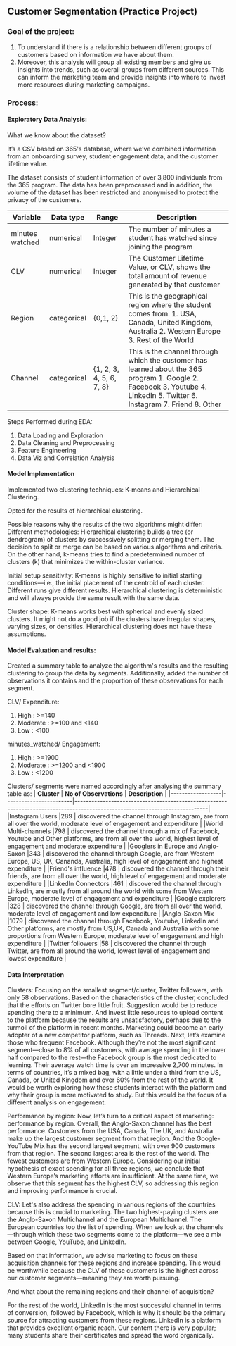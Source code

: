 ## Customer Segmentation (Practice Project)

### Goal of the project:
1. To understand if there is a relationship between different groups of customers based on information we have about them.
2. Moreover, this analysis will group all existing members and give us insights into trends, such as overall groups from different sources. This can inform the marketing team and         provide insights into where to invest more resources during marketing campaigns.

### Process:
#### Exploratory Data Analysis:
What we know about the dataset?

It’s a CSV based on 365's database, where we’ve combined information from an onboarding survey, student engagement data, and the customer lifetime value.

The dataset consists of student information of over 3,800 individuals from the 365 program. The data has been preprocessed and in addition, the volume of the dataset has been restricted and anonymised to protect the privacy of the customers. 										
										
| **Variable**      | **Data type** | **Range**                | **Description**                                                                                                                                                           |
|-------------------|---------------|--------------------------|---------------------------------------------------------------------------------------------------------------------------------------------------------------------------|
| minutes   watched | numerical     | Integer                  | The number of minutes a student has watched since joining the program                                                                                                     |
| CLV               | numerical     | Integer                  | The Customer Lifetime Value, or CLV, shows the total amount of revenue generated by that customer                                                                         |
| Region            | categorical   | {0,1, 2}                 | This is the geographical region where the student comes from. 1. USA, Canada, United Kingdom, Australia 2. Western Europe 3. Rest of the World                            |
| Channel           | categorical   | {1, 2, 3, 4, 5, 6, 7, 8} | This is the channel through which the customer has learned about the 365 program 1. Google  2. Facebook 3. Youtube 4. LinkedIn 5. Twitter 6. Instagram 7. Friend 8. Other |	

Steps Performed during EDA:
1. Data Loading and Exploration
2. Data Cleaning and Preprocessing
3. Feature Engineering
4. Data Viz and Correlation Analysis

#### Model Implementation
Implemented two clustering techniques: K-means and Hierarchical Clustering.

Opted for the results of hierarchical clustering.

Possible reasons why the results of the two algorithms might differ:
Different methodologies: Hierarchical clustering builds a tree (or dendrogram) of clusters by successively splitting or merging them. The decision to split or merge can be based on various algorithms and criteria. On the other hand, k-means tries to find a predetermined number of clusters (k) that minimizes the within-cluster variance.

Initial setup sensitivity: K-means is highly sensitive to initial starting conditions—i.e., the initial placement of the centroid of each cluster. Different runs give different results. Hierarchical clustering is deterministic and will always provide the same result with the same data.

Cluster shape: K-means works best with spherical and evenly sized clusters. It might not do a good job if the clusters have irregular shapes, varying sizes, or densities. Hierarchical clustering does not have these assumptions.

#### Model Evaluation and results:
Created a summary table to analyze the algorithm's results and the resulting clustering to group the data by segments. Additionally, added the number of observations it contains and the proportion of these observations for each segment.

CLV/ Expenditure: 
1. High : >=140
2. Moderate : >=100 and <140
3. Low : <100

minutes_watched/ Engagement: 
1. High : >=1900
2. Moderate : >=1200 and <1900
3. Low : <1200

Clusters/ segments were named accordingly after analysing the summary table as:
| **Cluster**      | **No of Observations** | **Description** 														  |
|------------------|------------------------|-----------------------------------------------------------------------------------------------------------------------------|
|Instagram Users   |289			    | discovered the channel through Instagram, are from all over the world, moderate level of engagement and expenditure         |
|World Multi-channels   |798			    | discovered the channel through a mix of Facebook, Youtube and Other platforms, are from all over the world, highest level of engagement and moderate expenditure         |
|Googlers in Europe and Anglo-Saxon   |343			    | discovered the channel through Google, are from Western Europe, US, UK, Cananda, Australia, high level of engagement and highest expenditure         |
|Friend's influence   |478			    | discovered the channel through their friends, are from all over the world, high level of engagement and moderate expenditure         |
|LinkedIn Connectors   |461			    | discovered the channel through LinkedIn, are mostly from all around the world with some from Western Europe, moderate level of engagement and expenditure         |
|Google explorers   |328			    | discovered the channel through Google, are from all over the world, moderate level of engagement and low expenditure         |
|Anglo-Saxon Mix   |1079		    | discovered the channel through Facebook, Youtube, LinkedIn and Other platforms, are mostly from US,UK, Canada and Australia with some proportions from Western Europe, moderate level of engagement and high expenditure         |
|Twitter followers   |58			    | discovered the channel through Twitter, are from all around the world, lowest level of engagement and lowest expenditure         |


#### Data Interpretation
Clusters: Focusing on the smallest segment/cluster, Twitter followers, with only 58 observations. Based on the characteristics of the cluster, concluded that the efforts on Twitter bore little fruit. 
Suggestion would be to reduce spending there to a minimum. And invest little resources to upload content to the platform because the results are unsatisfactory, perhaps due to the turmoil of the platform in recent months. Marketing could become an early adopter of a new competitor platform, such as Threads.
Next, let’s examine those who frequent  Facebook. Although they’re not the most significant segment—close to 8% of all customers, with average spending in the lower half compared to the rest—the Facebook group is the most dedicated to learning. Their average watch time is over an impressive 2,700 minutes.
In terms of countries, it’s a mixed bag, with a little under a third from the US, Canada, or United Kingdom and over 60% from the rest of the world. It would be worth exploring how these students interact with the platform and why their group is more motivated to study. But this would be the focus of a different analysis on engagement.

Performance by region: Now, let’s turn to a critical aspect of marketing: performance by region. Overall, the Anglo-Saxon channel has the best performance. Customers from the USA, Canada, The UK, and Australia make up the largest customer segment from that region.  And the Google-YouTube Mix has the second largest segment, with over 900 customers from that region. The second largest area is the rest of the world.
The fewest customers are from Western Europe. Considering our initial hypothesis of exact spending for all three regions, we conclude that Western Europe’s marketing efforts are insufficient. At the same time, we observe that this segment has the highest CLV, so addressing this region and improving performance is crucial.

CLV: Let's also address the spending in various regions of the countries because this is crucial to marketing. The two highest-paying clusters are the Anglo-Saxon Multichannel and the European Multichannel. The European countries top the list of spending. When we look at the channels—through which these two segments come to the platform—we see a mix between Google, YouTube, and LinkedIn.

Based on that information, we advise marketing to focus on these acquisition channels for these regions and increase spending. This would be worthwhile because the CLV of these customers is the highest across our customer segments—meaning they are worth pursuing.

And what about the remaining regions and their channel of acquisition?

For the rest of the world, LinkedIn is the most successful channel in terms of conversion, followed by Facebook, which is why it should be the primary source for attracting customers from these regions. LinkedIn is a platform that provides excellent organic reach. Our content there is very popular; many students share their certificates and spread the word organically.








